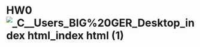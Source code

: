 # HW0![_C__Users_BIG%20GER_Desktop_index html_index html (1)](https://github.com/Nattha45/HW0/assets/139251222/6aae6cc9-3650-49a5-aae1-9c839717b32a)
